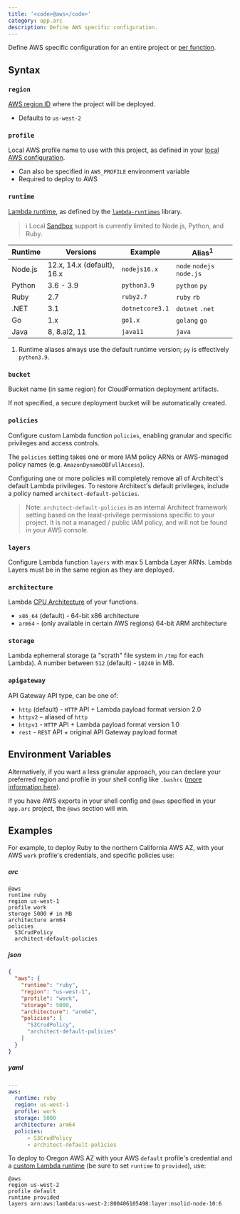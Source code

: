 ```yaml
---
title: '<code>@aws</code>'
category: app.arc
description: Define AWS specific configuration.
---
```


Define AWS specific configuration for an entire project or [per function](../configuration/function-config#%40aws).

## Syntax

### `region`

[AWS region ID](https://docs.aws.amazon.com/general/latest/gr/rande.html) where the project will be deployed.
- Defaults to `us-west-2`

### `profile`

Local AWS profile name to use with this project, as defined in your [local AWS configuration](../../get-started/detailed-aws-setup#credentials).
- Can also be specified in `AWS_PROFILE` environment variable
- Required to deploy to AWS

### `runtime`

[Lambda runtime](https://docs.aws.amazon.com/lambda/latest/dg/lambda-runtimes.html), as defined by the [`lambda-runtimes`](https://github.com/architect/lambda-runtimes) library.

> ℹ️  Local [Sandbox](../cli/sandbox) support is currently limited to Node.js, Python, and Ruby.

| Runtime | Versions                   | Example            | Alias<sup>1</sup>         |
|---------|----------------------------|--------------------|---------------------------|
| Node.js | 12.x, 14.x (default), 16.x | `nodejs16.x`       | `node` `nodejs` `node.js` |
| Python  | 3.6 - 3.9                  | `python3.9`        | `python` `py`             |
| Ruby    | 2.7                        | `ruby2.7`          | `ruby` `rb`               |
| .NET    | 3.1                        | `dotnetcore3.1`    | `dotnet` `.net`           |
| Go      | 1.x                        | `go1.x`            | `golang` `go`             |
| Java    | 8, 8.al2, 11               | `java11`           | `java`                    |

1. Runtime aliases always use the default runtime version; `py` is effectively `python3.9`.

### `bucket`

Bucket name (in same region) for CloudFormation deployment artifacts.

If not specified, a secure deployment bucket will be automatically created.

### `policies`

Configure custom Lambda function `policies`, enabling granular and specific privileges and access controls.

The `policies` setting takes one or more IAM policy ARNs or AWS-managed policy names (e.g. `AmazonDynamoDBFullAccess`).

Configuring one or more policies will completely remove all of Architect's default Lambda privileges. To restore Architect's default privileges, include a policy named `architect-default-policies`.

> Note: `architect-default-policies` is an internal Architect framework setting based on the least-privilege permissions specific to your project. It is not a managed / public IAM policy, and will not be found in your AWS console.

### `layers`

Configure Lambda function `layers` with max 5 Lambda Layer ARNs. Lambda Layers must be in the same region as they are deployed.

### `architecture`

Lambda [CPU Architecture](https://docs.aws.amazon.com/lambda/latest/dg/foundation-arch.html) of your functions.
  - `x86_64` (default) - 64-bit x86 architecture
  - `arm64` - (only available in certain AWS regions) 64-bit ARM architecture

### `storage`

Lambda ephemeral storage (a "scrath" file system in `/tmp` for each Lambda). A number between `512` (default) - `10240` in MB.

### `apigateway`

API Gateway API type, can be one of:
  - `http` (default) - `HTTP` API + Lambda payload format version 2.0
  - `httpv2` – aliased of `http`
  - `httpv1` - `HTTP` API + Lambda payload format version 1.0
  - `rest` - `REST` API + original API Gateway payload format

## Environment Variables

Alternatively, if you want a less granular approach, you can declare your preferred region and profile in your shell config like `.bashrc` ([more information here](https://docs.aws.amazon.com/cli/latest/userguide/cli-configure-envvars.html)).

If you have AWS exports in your shell config and `@aws` specified in your `app.arc` project, the `@aws` section will win.

## Examples

For example, to deploy Ruby to the northern California AWS AZ, with your AWS `work` profile's credentials, and specific policies use:

<arc-viewer default-tab=arc>
<div slot=contents>

<arc-tab label=arc>
<h5>arc</h5>
<div slot=content>

```arc
@aws
runtime ruby
region us-west-1
profile work
storage 5000 # in MB
architecture arm64
policies
  S3CrudPolicy
  architect-default-policies
```

</div>
</arc-tab>

<arc-tab label=json>
<h5>json</h5>
<div slot=content>

```json
{
  "aws": {
    "runtime": "ruby",
    "region": "us-west-1",
    "profile": "work",
    "storage": 5000,
    "architecture": "arm64",
    "policies": [
      "S3CrudPolicy",
      "architect-default-policies"
    ]
  }
}
```

</div>
</arc-tab>

<arc-tab label=yaml>
<h5>yaml</h5>
<div slot=content>

```yaml
---
aws:
  runtime: ruby
  region: us-west-1
  profile: work
  storage: 5000
  architecture: arm64
  policies:
      - S3CrudPolicy
      - architect-default-policies
```

</div>
</arc-tab>

</div>
</arc-viewer>

To deploy to Oregon AWS AZ with your AWS `default` profile's credential and a [custom Lambda runtime](https://docs.aws.amazon.com/lambda/latest/dg/runtimes-custom.html) (be sure to set `runtime` to `provided`), use:

```arc
@aws
region us-west-2
profile default
runtime provided
layers arn:aws:lambda:us-west-2:800406105498:layer:nsolid-node-10:6
```
